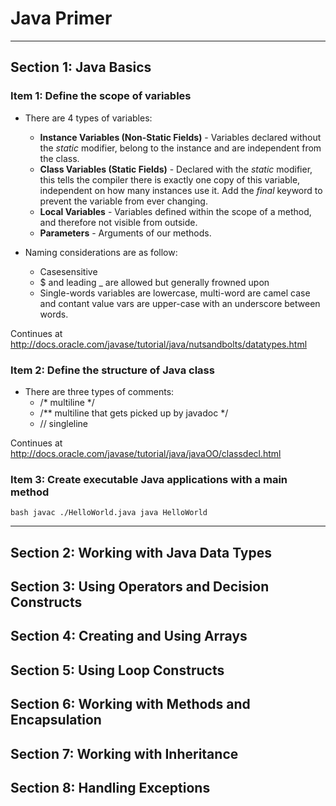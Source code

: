 # Java Primer

----

## Section 1: Java Basics

### Item 1: Define the scope of variables

- There are 4 types of variables:
  - **Instance Variables (Non-Static Fields)** - Variables declared without the *static* modifier, belong to the instance and are independent from the class.
  - **Class Variables (Static Fields)** - Declared with the *static* modifier, this tells the compiler there is exactly one copy of this variable, independent on how many instances use it. Add the *final* keyword to prevent the variable from ever changing.
  - **Local Variables** - Variables defined within the scope of a method, and therefore not visible from outside.
  - **Parameters** - Arguments of our methods.

- Naming considerations are as follow:
  - Casesensitive
  - $ and leading _ are allowed but generally frowned upon
  - Single-words variables are lowercase, multi-word are camel case and contant value vars are upper-case with an underscore between words.

Continues at http://docs.oracle.com/javase/tutorial/java/nutsandbolts/datatypes.html

### Item 2: Define the structure of Java class

- There are three types of comments:
  - /* multiline */
  - /** multiline that gets picked up by javadoc */
  - // singleline

Continues at http://docs.oracle.com/javase/tutorial/java/javaOO/classdecl.html


### Item 3: Create executable Java applications with a main method

``bash
javac ./HelloWorld.java
java HelloWorld
``



----

## Section 2: Working with Java Data Types

## Section 3: Using Operators and Decision Constructs

## Section 4: Creating and Using Arrays

## Section 5: Using Loop Constructs

## Section 6: Working with Methods and Encapsulation

## Section 7: Working with Inheritance

## Section 8: Handling Exceptions